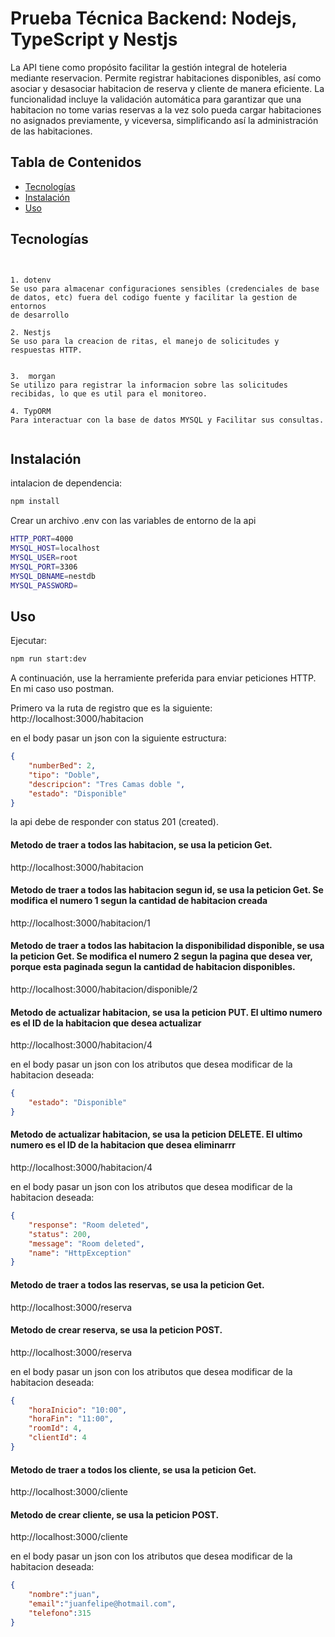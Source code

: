 # Prueba Técnica Backend: Nodejs, TypeScript y Nestjs

La API tiene como propósito facilitar la gestión integral de hoteleria mediante reservacion. Permite registrar habitaciones disponibles, así como asociar y desasociar habitacion de reserva y cliente de manera eficiente. La funcionalidad incluye la validación automática para garantizar que una habitacion no tome varias reservas a la vez solo pueda cargar habitaciones no asignados previamente, y viceversa, simplificando así la administración de las habitaciones.

## Tabla de Contenidos

- [Tecnologías](#Tecnologías)
- [Instalación](#instalación)
- [Uso](#uso)

## Tecnologías

```


1. dotenv
Se uso para almacenar configuraciones sensibles (credenciales de base de datos, etc) fuera del codigo fuente y facilitar la gestion de entornos 
de desarrollo

2. Nestjs
Se uso para la creacion de ritas, el manejo de solicitudes y respuestas HTTP.


3.  morgan
Se utilizo para registrar la informacion sobre las solicitudes recibidas, lo que es util para el monitoreo.

4. TypORM
Para interactuar con la base de datos MYSQL y Facilitar sus consultas.


```


## Instalación

intalacion de dependencia:
```bash
npm install
``` 


Crear un archivo .env con las variables de entorno de la api

```bash
HTTP_PORT=4000
MYSQL_HOST=localhost
MYSQL_USER=root
MYSQL_PORT=3306
MYSQL_DBNAME=nestdb
MYSQL_PASSWORD=
```

## Uso

Ejecutar:
```bash
npm run start:dev
```


A continuación, use la herramiente preferida para enviar peticiones HTTP. En mi caso uso postman.

Primero va la ruta de registro que es la siguiente: http://localhost:3000/habitacion

en el body pasar un json con la siguiente estructura: 

```json
{
    "numberBed": 2, 
    "tipo": "Doble",
    "descripcion": "Tres Camas doble ",
    "estado": "Disponible"
}
```

la api debe de responder con status 201 (created). 


#### Metodo de traer a todos las habitacion, se usa la peticion Get. 

http://localhost:3000/habitacion  

#### Metodo de traer a todos las habitacion segun id, se usa la peticion Get. Se modifica el numero 1 segun la cantidad de habitacion creada

http://localhost:3000/habitacion/1 

#### Metodo de traer a todos las habitacion la disponibilidad disponible, se usa la peticion Get. Se modifica el numero 2 segun la pagina que desea ver, porque esta paginada segun la cantidad de habitacion disponibles.

http://localhost:3000/habitacion/disponible/2


#### Metodo de actualizar habitacion, se usa la peticion PUT. El ultimo numero es el ID de la habitacion que desea actualizar

http://localhost:3000/habitacion/4

en el body pasar un json con los atributos que desea modificar de la habitacion deseada:

```json
{
    "estado": "Disponible"
}
```

#### Metodo de actualizar habitacion, se usa la peticion DELETE. El ultimo numero es el ID de la habitacion que desea eliminarrr

http://localhost:3000/habitacion/4

en el body pasar un json con los atributos que desea modificar de la habitacion deseada:

```json
{
    "response": "Room deleted",
    "status": 200,
    "message": "Room deleted",
    "name": "HttpException"
}
```

#### Metodo de traer a todos las reservas, se usa la peticion Get. 

http://localhost:3000/reserva  


#### Metodo de crear reserva, se usa la peticion POST.

http://localhost:3000/reserva

en el body pasar un json con los atributos que desea modificar de la habitacion deseada:

```json
{
    "horaInicio": "10:00",
    "horaFin": "11:00",
    "roomId": 4,
    "clientId": 4
}
```

#### Metodo de traer a todos los cliente, se usa la peticion Get. 

http://localhost:3000/cliente 

#### Metodo de crear cliente, se usa la peticion POST.

http://localhost:3000/cliente

en el body pasar un json con los atributos que desea modificar de la habitacion deseada:

```json
{
    "nombre":"juan",
    "email":"juanfelipe@hotmail.com",
    "telefono":315
}
```